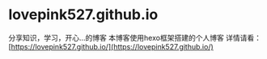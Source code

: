 # lovepink527.github.io
分享知识，学习，开心...的博客
本博客使用hexo框架搭建的个人博客
详情请看： [https://lovepink527.github.io/](https://lovepink527.github.io/)
